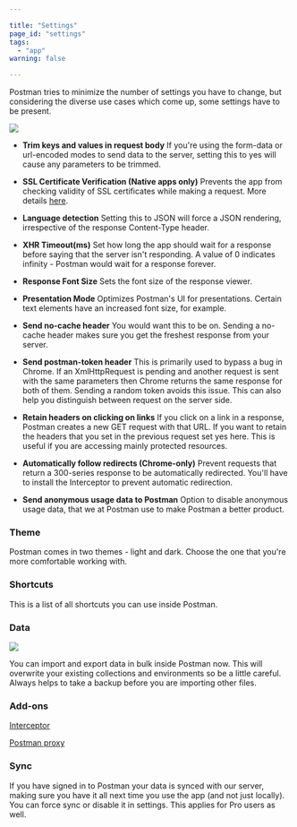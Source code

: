 ```yaml
---

title: "Settings"
page_id: "settings"
tags: 
  - "app"
warning: false

---
```


Postman tries to minimize the number of settings you have to change, but considering the diverse use cases which come up, some settings have to be present.

[![](https://www.getpostman.com/img/v1/docs/thumbs/29-1.png)][0]

* **Trim keys and values in request body**
If you're using the form-data or url-encoded modes to send data to the server, setting this to yes will cause any parameters to be trimmed.

* **SSL Certificate Verification (Native apps only)**
Prevents the app from checking validity of SSL certificates while making a request. More details [here][1].

* **Language detection**
Setting this to JSON will force a JSON rendering, irrespective of the response Content-Type header.

* **XHR Timeout(ms)**
Set how long the app should wait for a response before saying that the server isn't responding. A value of 0 indicates infinity - Postman would wait for a response forever.

* **Response Font Size**
Sets the font size of the response viewer.

* **Presentation Mode**
Optimizes Postman's UI for presentations. Certain text elements have an increased font size, for example.

* **Send no-cache header**
You would want this to be on. Sending a no-cache header makes sure you get the freshest response from your server.

* **Send postman-token header**
This is primarily used to bypass a bug in Chrome. If an XmlHttpRequest is pending and another request is sent with the same parameters then Chrome returns the same response for both of them. Sending a random token avoids this issue. This can also help you distinguish between request on the server side.

* **Retain headers on clicking on links**
If you click on a link in a response, Postman creates a new GET request with that URL. If you want to retain the headers that you set in the previous request set yes here. This is useful if you are accessing mainly protected resources.

* **Automatically follow redirects (Chrome-only)**
Prevent requests that return a 300-series response to be automatically redirected. You'll have to install the Interceptor to prevent automatic redirection.

* **Send anonymous usage data to Postman**
Option to disable anonymous usage data, that we at Postman use to make Postman a better product. 

### Theme

Postman comes in two themes - light and dark. Choose the one that you're more comfortable working with.

### Shortcuts

This is a list of all shortcuts you can use inside Postman.

### Data

[![](https://www.getpostman.com/img/v1/docs/thumbs/29-2.png)
][2]

You can import and export data in bulk inside Postman now. This will overwrite your existing collections and environments so be a little careful. Always helps to take a backup before you are importing other files.

### Add-ons

[Interceptor][3]

[Postman proxy][4]

### Sync

If you have signed in to Postman your data is synced with our server, making sure you have it all next time you use the app (and not just locally). You can force sync or disable it in settings. This applies for Pro users as well.


[0]: https://www.getpostman.com/img/v1/docs/source/29-1.png
[1]: https://www.getpostman.com/docs/ignoring_ssl
[2]: https://www.getpostman.com/img/v1/docs/source/29-2.png
[3]: https://github.com/postmanlabs/postman-chrome-interceptor
[4]: https://github.com/postmanlabs/postman-app-support/wiki/Postman-Proxy
